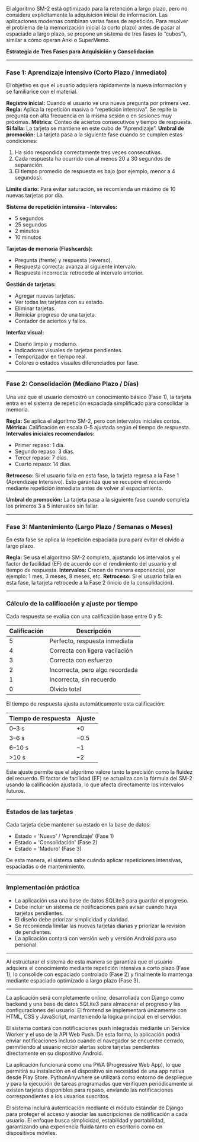 El algoritmo SM-2 está optimizado para la retención a largo plazo, pero no considera explícitamente la adquisición inicial de información. Las aplicaciones modernas combinan varias fases de repetición.
Para resolver el problema de la memorización inicial (a corto plazo) antes de pasar al espaciado a largo plazo, se propone un sistema de tres fases (o “cubos”), similar a cómo operan Anki o SuperMemo.

**Estrategia de Tres Fases para Adquisición y Consolidación**

---

### Fase 1: Aprendizaje Intensivo (Corto Plazo / Inmediato)

El objetivo es que el usuario adquiera rápidamente la nueva información y se familiarice con el material.

**Registro inicial:** Cuando el usuario ve una nueva pregunta por primera vez.
**Regla:** Aplica la repetición masiva o “repetición intensiva”. Se repite la pregunta con alta frecuencia en la misma sesión o en sesiones muy próximas.
**Métrica:** Conteo de aciertos consecutivos y tiempo de respuesta.
**Si falla:** La tarjeta se mantiene en este cubo de “Aprendizaje”.
**Umbral de promoción:** La tarjeta pasa a la siguiente fase cuando se cumplen estas condiciones:

1. Ha sido respondida correctamente tres veces consecutivas.
2. Cada respuesta ha ocurrido con al menos 20 a 30 segundos de separación.
3. El tiempo promedio de respuesta es bajo (por ejemplo, menor a 4 segundos).

**Límite diario:** Para evitar saturación, se recomienda un máximo de 10 nuevas tarjetas por día.

**Sistema de repetición intensiva - Intervalos:**

* 5 segundos
* 25 segundos
* 2 minutos
* 10 minutos

**Tarjetas de memoria (Flashcards):**

* Pregunta (frente) y respuesta (reverso).
* Respuesta correcta: avanza al siguiente intervalo.
* Respuesta incorrecta: retrocede al intervalo anterior.

**Gestión de tarjetas:**

* Agregar nuevas tarjetas.
* Ver todas las tarjetas con su estado.
* Eliminar tarjetas.
* Reiniciar progreso de una tarjeta.
* Contador de aciertos y fallos.

**Interfaz visual:**

* Diseño limpio y moderno.
* Indicadores visuales de tarjetas pendientes.
* Temporizador en tiempo real.
* Colores o estados visuales diferenciados por fase.

---

### Fase 2: Consolidación (Mediano Plazo / Días)

Una vez que el usuario demostró un conocimiento básico (Fase 1), la tarjeta entra en el sistema de repetición espaciada simplificado para consolidar la memoria.

**Regla:** Se aplica el algoritmo SM-2, pero con intervalos iniciales cortos.
**Métrica:** Calificación en escala 0–5 ajustada según el tiempo de respuesta.
**Intervalos iniciales recomendados:**

* Primer repaso: 1 día.
* Segundo repaso: 3 días.
* Tercer repaso: 7 días.
* Cuarto repaso: 14 días.

**Retroceso:** Si el usuario falla en esta fase, la tarjeta regresa a la Fase 1 (Aprendizaje Intensivo). Esto garantiza que se recupere el recuerdo mediante repetición inmediata antes de volver al espaciamiento.

**Umbral de promoción:** La tarjeta pasa a la siguiente fase cuando completa los primeros 3 a 5 intervalos sin fallar.

---

### Fase 3: Mantenimiento (Largo Plazo / Semanas o Meses)

En esta fase se aplica la repetición espaciada pura para evitar el olvido a largo plazo.

**Regla:** Se usa el algoritmo SM-2 completo, ajustando los intervalos y el factor de facilidad (EF) de acuerdo con el rendimiento del usuario y el tiempo de respuesta.
**Intervalos:** Crecen de manera exponencial, por ejemplo: 1 mes, 3 meses, 8 meses, etc.
**Retroceso:** Si el usuario falla en esta fase, la tarjeta retrocede a la Fase 2 (inicio de la consolidación).

---

### Cálculo de la calificación y ajuste por tiempo

Cada respuesta se evalúa con una calificación base entre 0 y 5:

| Calificación | Descripción                     |
| ------------ | ------------------------------- |
| 5            | Perfecto, respuesta inmediata   |
| 4            | Correcta con ligera vacilación  |
| 3            | Correcta con esfuerzo           |
| 2            | Incorrecta, pero algo recordada |
| 1            | Incorrecta, sin recuerdo        |
| 0            | Olvido total                    |

El tiempo de respuesta ajusta automáticamente esta calificación:

| Tiempo de respuesta | Ajuste |
| ------------------- | ------ |
| 0–3 s               | +0     |
| 3–6 s               | −0.5   |
| 6–10 s              | −1     |
| >10 s               | −2     |

Este ajuste permite que el algoritmo valore tanto la precisión como la fluidez del recuerdo. El factor de facilidad (EF) se actualiza con la fórmula del SM-2 usando la calificación ajustada, lo que afecta directamente los intervalos futuros.

---

### Estados de las tarjetas

Cada tarjeta debe mantener su estado en la base de datos:

* Estado = 'Nuevo' / 'Aprendizaje' (Fase 1)
* Estado = 'Consolidación' (Fase 2)
* Estado = 'Maduro' (Fase 3)

De esta manera, el sistema sabe cuándo aplicar repeticiones intensivas, espaciadas o de mantenimiento.

---

### Implementación práctica

* La aplicación usa una base de datos SQLite3 para guardar el progreso.
* Debe incluir un sistema de notificaciones para avisar cuando haya tarjetas pendientes.
* El diseño debe priorizar simplicidad y claridad.
* Se recomienda limitar las nuevas tarjetas diarias y priorizar la revisión de pendientes.
* La aplicación contará con versión web y versión Android para uso personal.

---

Al estructurar el sistema de esta manera se garantiza que el usuario adquiera el conocimiento mediante repetición intensiva a corto plazo (Fase 1), lo consolide con espaciado controlado (Fase 2) y finalmente lo mantenga mediante espaciado optimizado a largo plazo (Fase 3).

---


La aplicación será completamente online, desarrollada con Django como backend y una base de datos SQLite3 para almacenar el progreso y las configuraciones del usuario. El frontend se implementará únicamente con HTML, CSS y JavaScript, manteniendo la lógica principal en el servidor.

El sistema contará con notificaciones push integradas mediante un Service Worker y el uso de la API Web Push. De esta forma, la aplicación podrá enviar notificaciones incluso cuando el navegador se encuentre cerrado, permitiendo al usuario recibir alertas sobre tarjetas pendientes directamente en su dispositivo Android.

La aplicación funcionará como una PWA (Progressive Web App), lo que permitirá su instalación en el dispositivo sin necesidad de una app nativa desde Play Store. PythonAnywhere se utilizará como entorno de despliegue y para la ejecución de tareas programadas que verifiquen periódicamente si existen tarjetas disponibles para repaso, enviando las notificaciones correspondientes a los usuarios suscritos.

El sistema incluirá autenticación mediante el módulo estándar de Django para proteger el acceso y asociar las suscripciones de notificación a cada usuario. El enfoque busca simplicidad, estabilidad y portabilidad, garantizando una experiencia fluida tanto en escritorio como en dispositivos móviles.
